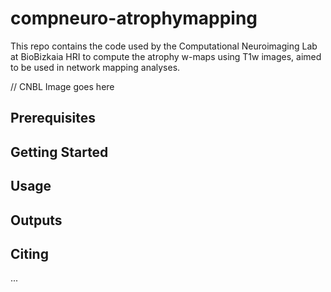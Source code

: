 # compneuro-atrophymapping
This repo contains the code used by the Computational Neuroimaging Lab at BioBizkaia HRI to compute the atrophy w-maps using T1w images, aimed to be used in network mapping analyses.

// CNBL Image goes here

## Prerequisites


## Getting Started


## Usage


## Outputs


## Citing
...
